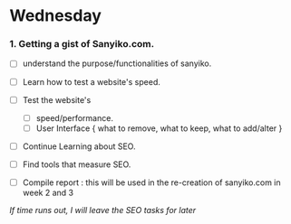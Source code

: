 # Wednesday

### 1. Getting a gist of Sanyiko.com.
- [ ] understand the purpose/functionalities of sanyiko.
- [ ] Learn how to test a website's speed.
- [ ] Test the website's
  - [ ] speed/performance.
  - [ ] User Interface { what to remove, what to keep, what to add/alter }

- [ ] Continue Learning about SEO.
- [ ] Find tools that measure SEO.

- [ ] Compile report : this will be used in the re-creation of sanyiko.com in week 2 and 3

*If time runs out, I will leave the SEO tasks for later*
